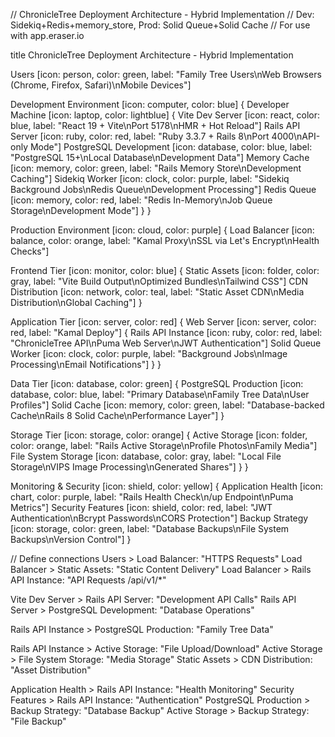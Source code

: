 // ChronicleTree Deployment Architecture - Hybrid Implementation
// Dev: Sidekiq+Redis+memory_store, Prod: Solid Queue+Solid Cache
// For use with app.eraser.io

title ChronicleTree Deployment Architecture - Hybrid Implementation

Users [icon: person, color: green, label: "Family Tree Users\nWeb Browsers (Chrome, Firefox, Safari)\nMobile Devices"]

Development Environment [icon: computer, color: blue] {
  Developer Machine [icon: laptop, color: lightblue] {
    Vite Dev Server [icon: react, color: blue, label: "React 19 + Vite\nPort 5178\nHMR + Hot Reload"]
    Rails API Server [icon: ruby, color: red, label: "Ruby 3.3.7 + Rails 8\nPort 4000\nAPI-only Mode"]
    PostgreSQL Development [icon: database, color: blue, label: "PostgreSQL 15+\nLocal Database\nDevelopment Data"]
    Memory Cache [icon: memory, color: green, label: "Rails Memory Store\nDevelopment Caching"]
    Sidekiq Worker [icon: clock, color: purple, label: "Sidekiq Background Jobs\nRedis Queue\nDevelopment Processing"]
    Redis Queue [icon: memory, color: red, label: "Redis In-Memory\nJob Queue Storage\nDevelopment Mode"]
  }
}

Production Environment [icon: cloud, color: purple] {
  Load Balancer [icon: balance, color: orange, label: "Kamal Proxy\nSSL via Let's Encrypt\nHealth Checks"]
  
  Frontend Tier [icon: monitor, color: blue] {
    Static Assets [icon: folder, color: gray, label: "Vite Build Output\nOptimized Bundles\nTailwind CSS"]
    CDN Distribution [icon: network, color: teal, label: "Static Asset CDN\nMedia Distribution\nGlobal Caching"]
  }
  
  Application Tier [icon: server, color: red] {
    Web Server [icon: server, color: red, label: "Kamal Deploy"] {
      Rails API Instance [icon: ruby, color: red, label: "ChronicleTree API\nPuma Web Server\nJWT Authentication"]
      Solid Queue Worker [icon: clock, color: purple, label: "Background Jobs\nImage Processing\nEmail Notifications"]
    }
  }
  
  Data Tier [icon: database, color: green] {
    PostgreSQL Production [icon: database, color: blue, label: "Primary Database\nFamily Tree Data\nUser Profiles"]
    Solid Cache [icon: memory, color: green, label: "Database-backed Cache\nRails 8 Solid Cache\nPerformance Layer"]
  }
  
  Storage Tier [icon: storage, color: orange] {
    Active Storage [icon: folder, color: orange, label: "Rails Active Storage\nProfile Photos\nFamily Media"]
    File System Storage [icon: database, color: gray, label: "Local File Storage\nVIPS Image Processing\nGenerated Shares"]
  }
}

Monitoring & Security [icon: shield, color: yellow] {
  Application Health [icon: chart, color: purple, label: "Rails Health Check\n/up Endpoint\nPuma Metrics"]
  Security Features [icon: shield, color: red, label: "JWT Authentication\nBcrypt Passwords\nCORS Protection"]
  Backup Strategy [icon: storage, color: green, label: "Database Backups\nFile System Backups\nVersion Control"]
}

// Define connections
Users > Load Balancer: "HTTPS Requests"
Load Balancer > Static Assets: "Static Content Delivery"
Load Balancer > Rails API Instance: "API Requests /api/v1/*"

Vite Dev Server > Rails API Server: "Development API Calls"
Rails API Server > PostgreSQL Development: "Database Operations"


Rails API Instance > PostgreSQL Production: "Family Tree Data"


Rails API Instance > Active Storage: "File Upload/Download"
Active Storage > File System Storage: "Media Storage"
Static Assets > CDN Distribution: "Asset Distribution"

Application Health > Rails API Instance: "Health Monitoring"
Security Features > Rails API Instance: "Authentication"
PostgreSQL Production > Backup Strategy: "Database Backup"
Active Storage > Backup Strategy: "File Backup"
